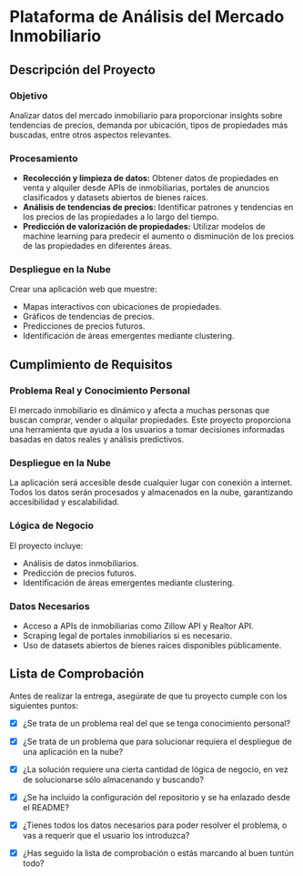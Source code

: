 # Plataforma de Análisis del Mercado Inmobiliario

## Descripción del Proyecto

### Objetivo

Analizar datos del mercado inmobiliario para proporcionar insights sobre tendencias de precios, demanda por ubicación, tipos de propiedades más buscadas, entre otros aspectos relevantes.

### Procesamiento

- **Recolección y limpieza de datos:** Obtener datos de propiedades en venta y alquiler desde APIs de inmobiliarias, portales de anuncios clasificados y datasets abiertos de bienes raíces.
- **Análisis de tendencias de precios:** Identificar patrones y tendencias en los precios de las propiedades a lo largo del tiempo.
- **Predicción de valorización de propiedades:** Utilizar modelos de machine learning para predecir el aumento o disminución de los precios de las propiedades en diferentes áreas.

### Despliegue en la Nube

Crear una aplicación web que muestre:

- Mapas interactivos con ubicaciones de propiedades.
- Gráficos de tendencias de precios.
- Predicciones de precios futuros.
- Identificación de áreas emergentes mediante clustering.

## Cumplimiento de Requisitos

### Problema Real y Conocimiento Personal

El mercado inmobiliario es dinámico y afecta a muchas personas que buscan comprar, vender o alquilar propiedades. Este proyecto proporciona una herramienta que ayuda a los usuarios a tomar decisiones informadas basadas en datos reales y análisis predictivos.

### Despliegue en la Nube

La aplicación será accesible desde cualquier lugar con conexión a internet. Todos los datos serán procesados y almacenados en la nube, garantizando accesibilidad y escalabilidad.

### Lógica de Negocio

El proyecto incluye:

- Análisis de datos inmobiliarios.
- Predicción de precios futuros.
- Identificación de áreas emergentes mediante clustering.

### Datos Necesarios

- Acceso a APIs de inmobiliarias como Zillow API y Realtor API.
- Scraping legal de portales inmobiliarios si es necesario.
- Uso de datasets abiertos de bienes raíces disponibles públicamente.

## Lista de Comprobación

Antes de realizar la entrega, asegúrate de que tu proyecto cumple con los siguientes puntos:

- [X] ¿Se trata de un problema real del que se tenga conocimiento personal?
- [X] ¿Se trata de un problema que para solucionar requiera el despliegue de una aplicación en la nube?
- [X] ¿La solución requiere una cierta cantidad de lógica de negocio, en vez de solucionarse sólo almacenando y buscando?
- [X] ¿Se ha incluido la configuración del repositorio y se ha enlazado desde el README?
- [X] ¿Tienes todos los datos necesarios para poder resolver el problema, o vas a requerir que el usuario los introduzca?
- [X] ¿Has seguido la lista de comprobación o estás marcando al buen tuntún todo?

